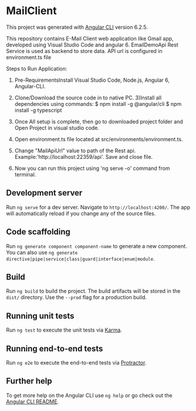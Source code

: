 # MailClient

This project was generated with [Angular CLI](https://github.com/angular/angular-cli) version 6.2.5.

This repository contains E-Mail Client web application like Gmail app, developed using Visual Studio Code and angular 6.
EmailDemoApi Rest Service is used as backend to store data. API url is configured in environment.ts file

Steps to Run Application:
1) Pre-RequirementsInstall Visual Studio Code, Node.js, Angular 6, Angular-CLI.
2) Clone/Download the source code in to native PC.
3)Install all dependencies using commands:
	$ npm install -g @angular/cli
	$ npm install -g typescript
	
4) Once All setup is complete, then go to downloaded project folder and Open Project in visual studio code.
5) Open environment.ts file located at src/environments/environment.ts.
6) Change "MailApiUrl" value to path of the Rest api. Example:'http://localhost:22359/api'. Save and close file.
7) Now you can run this project using 'ng serve -o' command from terminal.




## Development server

Run `ng serve` for a dev server. Navigate to `http://localhost:4200/`. The app will automatically reload if you change any of the source files.

## Code scaffolding

Run `ng generate component component-name` to generate a new component. You can also use `ng generate directive|pipe|service|class|guard|interface|enum|module`.

## Build

Run `ng build` to build the project. The build artifacts will be stored in the `dist/` directory. Use the `--prod` flag for a production build.

## Running unit tests

Run `ng test` to execute the unit tests via [Karma](https://karma-runner.github.io).

## Running end-to-end tests

Run `ng e2e` to execute the end-to-end tests via [Protractor](http://www.protractortest.org/).

## Further help

To get more help on the Angular CLI use `ng help` or go check out the [Angular CLI README](https://github.com/angular/angular-cli/blob/master/README.md).
